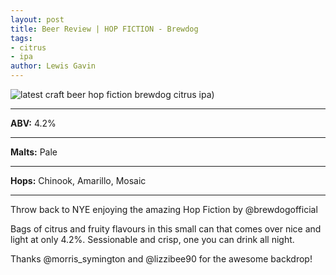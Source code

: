 ```yaml
---
layout: post
title: Beer Review | HOP FICTION - Brewdog
tags:
- citrus
- ipa
author: Lewis Gavin
---
```


![latest craft beer hop fiction brewdog citrus ipa](https://www.lewisgavin.co.uk/beermeupplease/images/2019-01-12-throw-back-nye-enjoying-amazing-hop-fiction-@brewdogofficial-bags-citrus.png))

***
**ABV:** 4.2%

***
**Malts:** Pale

***
**Hops:** Chinook, Amarillo, Mosaic

***

Throw back to NYE enjoying the amazing Hop Fiction by @brewdogofficial 

Bags of citrus and fruity flavours in this small can that comes over nice and light at only 4.2%. Sessionable and crisp, one you can drink all night. 

Thanks @morris_symington and @lizzibee90 for the awesome backdrop!
